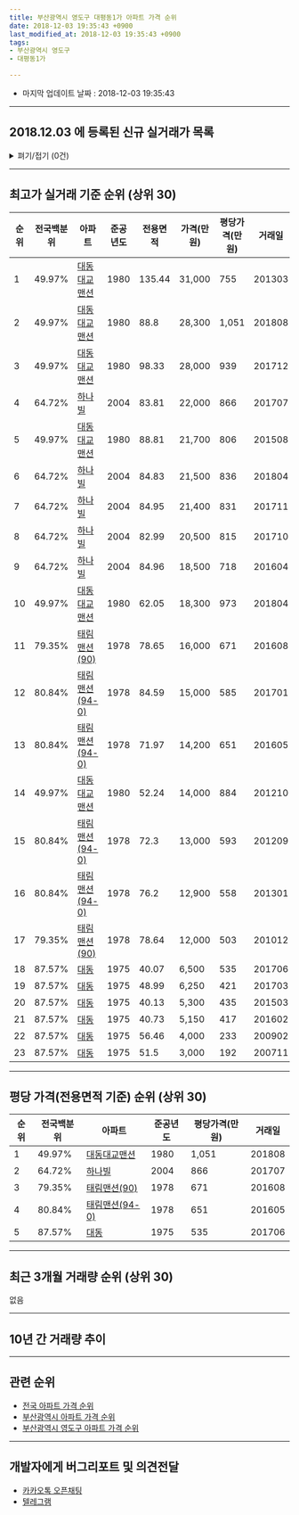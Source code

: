 ```yaml
---
title: 부산광역시 영도구 대평동1가 아파트 가격 순위
date: 2018-12-03 19:35:43 +0900
last_modified_at: 2018-12-03 19:35:43 +0900
tags:
- 부산광역시 영도구
- 대평동1가

---
```


* 마지막 업데이트 날짜 : 2018-12-03 19:35:43

---

## 2018.12.03 에 등록된 신규 실거래가 목록

<details>
<summary>펴기/접기 (0건)</summary>
<div markdown="1">

|아파트|전국백분위|준공년도|전용면적|가격(만원)|평당가격(만원)|거래일|
|---|---|---|---|---|---|---|
|없음|||||||


</div>
</details>

---

## 최고가 실거래 기준 순위 (상위 30)


|순위|전국백분위|아파트|준공년도|전용면적|가격(만원)|평당가격(만원)|거래일|
|---|---|---|---|---|---|---|---|
|1|49.97%|[대동대교맨션](https://search.naver.com/search.naver?query=%EB%B6%80%EC%82%B0%EA%B4%91%EC%97%AD%EC%8B%9C+%EC%98%81%EB%8F%84%EA%B5%AC+%EB%8C%80%ED%8F%89%EB%8F%991%EA%B0%80+%EB%8C%80%EB%8F%99%EB%8C%80%EA%B5%90%EB%A7%A8%EC%85%98)|1980|135.44|31,000|755|201303|
|2|49.97%|[대동대교맨션](https://search.naver.com/search.naver?query=%EB%B6%80%EC%82%B0%EA%B4%91%EC%97%AD%EC%8B%9C+%EC%98%81%EB%8F%84%EA%B5%AC+%EB%8C%80%ED%8F%89%EB%8F%991%EA%B0%80+%EB%8C%80%EB%8F%99%EB%8C%80%EA%B5%90%EB%A7%A8%EC%85%98)|1980|88.8|28,300|1,051|201808|
|3|49.97%|[대동대교맨션](https://search.naver.com/search.naver?query=%EB%B6%80%EC%82%B0%EA%B4%91%EC%97%AD%EC%8B%9C+%EC%98%81%EB%8F%84%EA%B5%AC+%EB%8C%80%ED%8F%89%EB%8F%991%EA%B0%80+%EB%8C%80%EB%8F%99%EB%8C%80%EA%B5%90%EB%A7%A8%EC%85%98)|1980|98.33|28,000|939|201712|
|4|64.72%|[하나빌](https://search.naver.com/search.naver?query=%EB%B6%80%EC%82%B0%EA%B4%91%EC%97%AD%EC%8B%9C+%EC%98%81%EB%8F%84%EA%B5%AC+%EB%8C%80%ED%8F%89%EB%8F%991%EA%B0%80+%ED%95%98%EB%82%98%EB%B9%8C)|2004|83.81|22,000|866|201707|
|5|49.97%|[대동대교맨션](https://search.naver.com/search.naver?query=%EB%B6%80%EC%82%B0%EA%B4%91%EC%97%AD%EC%8B%9C+%EC%98%81%EB%8F%84%EA%B5%AC+%EB%8C%80%ED%8F%89%EB%8F%991%EA%B0%80+%EB%8C%80%EB%8F%99%EB%8C%80%EA%B5%90%EB%A7%A8%EC%85%98)|1980|88.81|21,700|806|201508|
|6|64.72%|[하나빌](https://search.naver.com/search.naver?query=%EB%B6%80%EC%82%B0%EA%B4%91%EC%97%AD%EC%8B%9C+%EC%98%81%EB%8F%84%EA%B5%AC+%EB%8C%80%ED%8F%89%EB%8F%991%EA%B0%80+%ED%95%98%EB%82%98%EB%B9%8C)|2004|84.83|21,500|836|201804|
|7|64.72%|[하나빌](https://search.naver.com/search.naver?query=%EB%B6%80%EC%82%B0%EA%B4%91%EC%97%AD%EC%8B%9C+%EC%98%81%EB%8F%84%EA%B5%AC+%EB%8C%80%ED%8F%89%EB%8F%991%EA%B0%80+%ED%95%98%EB%82%98%EB%B9%8C)|2004|84.95|21,400|831|201711|
|8|64.72%|[하나빌](https://search.naver.com/search.naver?query=%EB%B6%80%EC%82%B0%EA%B4%91%EC%97%AD%EC%8B%9C+%EC%98%81%EB%8F%84%EA%B5%AC+%EB%8C%80%ED%8F%89%EB%8F%991%EA%B0%80+%ED%95%98%EB%82%98%EB%B9%8C)|2004|82.99|20,500|815|201710|
|9|64.72%|[하나빌](https://search.naver.com/search.naver?query=%EB%B6%80%EC%82%B0%EA%B4%91%EC%97%AD%EC%8B%9C+%EC%98%81%EB%8F%84%EA%B5%AC+%EB%8C%80%ED%8F%89%EB%8F%991%EA%B0%80+%ED%95%98%EB%82%98%EB%B9%8C)|2004|84.96|18,500|718|201604|
|10|49.97%|[대동대교맨션](https://search.naver.com/search.naver?query=%EB%B6%80%EC%82%B0%EA%B4%91%EC%97%AD%EC%8B%9C+%EC%98%81%EB%8F%84%EA%B5%AC+%EB%8C%80%ED%8F%89%EB%8F%991%EA%B0%80+%EB%8C%80%EB%8F%99%EB%8C%80%EA%B5%90%EB%A7%A8%EC%85%98)|1980|62.05|18,300|973|201804|
|11|79.35%|[태림맨션(90)](https://search.naver.com/search.naver?query=%EB%B6%80%EC%82%B0%EA%B4%91%EC%97%AD%EC%8B%9C+%EC%98%81%EB%8F%84%EA%B5%AC+%EB%8C%80%ED%8F%89%EB%8F%991%EA%B0%80+%ED%83%9C%EB%A6%BC%EB%A7%A8%EC%85%98%2890%29)|1978|78.65|16,000|671|201608|
|12|80.84%|[태림맨션(94-0)](https://search.naver.com/search.naver?query=%EB%B6%80%EC%82%B0%EA%B4%91%EC%97%AD%EC%8B%9C+%EC%98%81%EB%8F%84%EA%B5%AC+%EB%8C%80%ED%8F%89%EB%8F%991%EA%B0%80+%ED%83%9C%EB%A6%BC%EB%A7%A8%EC%85%98%2894-0%29)|1978|84.59|15,000|585|201701|
|13|80.84%|[태림맨션(94-0)](https://search.naver.com/search.naver?query=%EB%B6%80%EC%82%B0%EA%B4%91%EC%97%AD%EC%8B%9C+%EC%98%81%EB%8F%84%EA%B5%AC+%EB%8C%80%ED%8F%89%EB%8F%991%EA%B0%80+%ED%83%9C%EB%A6%BC%EB%A7%A8%EC%85%98%2894-0%29)|1978|71.97|14,200|651|201605|
|14|49.97%|[대동대교맨션](https://search.naver.com/search.naver?query=%EB%B6%80%EC%82%B0%EA%B4%91%EC%97%AD%EC%8B%9C+%EC%98%81%EB%8F%84%EA%B5%AC+%EB%8C%80%ED%8F%89%EB%8F%991%EA%B0%80+%EB%8C%80%EB%8F%99%EB%8C%80%EA%B5%90%EB%A7%A8%EC%85%98)|1980|52.24|14,000|884|201210|
|15|80.84%|[태림맨션(94-0)](https://search.naver.com/search.naver?query=%EB%B6%80%EC%82%B0%EA%B4%91%EC%97%AD%EC%8B%9C+%EC%98%81%EB%8F%84%EA%B5%AC+%EB%8C%80%ED%8F%89%EB%8F%991%EA%B0%80+%ED%83%9C%EB%A6%BC%EB%A7%A8%EC%85%98%2894-0%29)|1978|72.3|13,000|593|201209|
|16|80.84%|[태림맨션(94-0)](https://search.naver.com/search.naver?query=%EB%B6%80%EC%82%B0%EA%B4%91%EC%97%AD%EC%8B%9C+%EC%98%81%EB%8F%84%EA%B5%AC+%EB%8C%80%ED%8F%89%EB%8F%991%EA%B0%80+%ED%83%9C%EB%A6%BC%EB%A7%A8%EC%85%98%2894-0%29)|1978|76.2|12,900|558|201301|
|17|79.35%|[태림맨션(90)](https://search.naver.com/search.naver?query=%EB%B6%80%EC%82%B0%EA%B4%91%EC%97%AD%EC%8B%9C+%EC%98%81%EB%8F%84%EA%B5%AC+%EB%8C%80%ED%8F%89%EB%8F%991%EA%B0%80+%ED%83%9C%EB%A6%BC%EB%A7%A8%EC%85%98%2890%29)|1978|78.64|12,000|503|201012|
|18|87.57%|[대동](https://search.naver.com/search.naver?query=%EB%B6%80%EC%82%B0%EA%B4%91%EC%97%AD%EC%8B%9C+%EC%98%81%EB%8F%84%EA%B5%AC+%EB%8C%80%ED%8F%89%EB%8F%991%EA%B0%80+%EB%8C%80%EB%8F%99)|1975|40.07|6,500|535|201706|
|19|87.57%|[대동](https://search.naver.com/search.naver?query=%EB%B6%80%EC%82%B0%EA%B4%91%EC%97%AD%EC%8B%9C+%EC%98%81%EB%8F%84%EA%B5%AC+%EB%8C%80%ED%8F%89%EB%8F%991%EA%B0%80+%EB%8C%80%EB%8F%99)|1975|48.99|6,250|421|201703|
|20|87.57%|[대동](https://search.naver.com/search.naver?query=%EB%B6%80%EC%82%B0%EA%B4%91%EC%97%AD%EC%8B%9C+%EC%98%81%EB%8F%84%EA%B5%AC+%EB%8C%80%ED%8F%89%EB%8F%991%EA%B0%80+%EB%8C%80%EB%8F%99)|1975|40.13|5,300|435|201503|
|21|87.57%|[대동](https://search.naver.com/search.naver?query=%EB%B6%80%EC%82%B0%EA%B4%91%EC%97%AD%EC%8B%9C+%EC%98%81%EB%8F%84%EA%B5%AC+%EB%8C%80%ED%8F%89%EB%8F%991%EA%B0%80+%EB%8C%80%EB%8F%99)|1975|40.73|5,150|417|201602|
|22|87.57%|[대동](https://search.naver.com/search.naver?query=%EB%B6%80%EC%82%B0%EA%B4%91%EC%97%AD%EC%8B%9C+%EC%98%81%EB%8F%84%EA%B5%AC+%EB%8C%80%ED%8F%89%EB%8F%991%EA%B0%80+%EB%8C%80%EB%8F%99)|1975|56.46|4,000|233|200902|
|23|87.57%|[대동](https://search.naver.com/search.naver?query=%EB%B6%80%EC%82%B0%EA%B4%91%EC%97%AD%EC%8B%9C+%EC%98%81%EB%8F%84%EA%B5%AC+%EB%8C%80%ED%8F%89%EB%8F%991%EA%B0%80+%EB%8C%80%EB%8F%99)|1975|51.5|3,000|192|200711|


---

## 평당 가격(전용면적 기준) 순위 (상위 30)


|순위|전국백분위|아파트|준공년도|평당가격(만원)|거래일|
|---|---|---|---|---|---|
|1|49.97%|[대동대교맨션](https://search.naver.com/search.naver?query=%EB%B6%80%EC%82%B0%EA%B4%91%EC%97%AD%EC%8B%9C+%EC%98%81%EB%8F%84%EA%B5%AC+%EB%8C%80%ED%8F%89%EB%8F%991%EA%B0%80+%EB%8C%80%EB%8F%99%EB%8C%80%EA%B5%90%EB%A7%A8%EC%85%98)|1980|1,051|201808|
|2|64.72%|[하나빌](https://search.naver.com/search.naver?query=%EB%B6%80%EC%82%B0%EA%B4%91%EC%97%AD%EC%8B%9C+%EC%98%81%EB%8F%84%EA%B5%AC+%EB%8C%80%ED%8F%89%EB%8F%991%EA%B0%80+%ED%95%98%EB%82%98%EB%B9%8C)|2004|866|201707|
|3|79.35%|[태림맨션(90)](https://search.naver.com/search.naver?query=%EB%B6%80%EC%82%B0%EA%B4%91%EC%97%AD%EC%8B%9C+%EC%98%81%EB%8F%84%EA%B5%AC+%EB%8C%80%ED%8F%89%EB%8F%991%EA%B0%80+%ED%83%9C%EB%A6%BC%EB%A7%A8%EC%85%98%2890%29)|1978|671|201608|
|4|80.84%|[태림맨션(94-0)](https://search.naver.com/search.naver?query=%EB%B6%80%EC%82%B0%EA%B4%91%EC%97%AD%EC%8B%9C+%EC%98%81%EB%8F%84%EA%B5%AC+%EB%8C%80%ED%8F%89%EB%8F%991%EA%B0%80+%ED%83%9C%EB%A6%BC%EB%A7%A8%EC%85%98%2894-0%29)|1978|651|201605|
|5|87.57%|[대동](https://search.naver.com/search.naver?query=%EB%B6%80%EC%82%B0%EA%B4%91%EC%97%AD%EC%8B%9C+%EC%98%81%EB%8F%84%EA%B5%AC+%EB%8C%80%ED%8F%89%EB%8F%991%EA%B0%80+%EB%8C%80%EB%8F%99)|1975|535|201706|


---

## 최근 3개월 거래량 순위 (상위 30)

없음

---

## 10년 간 거래량 추이


<div style="width:100%;">
    <canvas id="deal_progress" height="250"></canvas>
</div>

<script>
new Chart(document.getElementById("deal_progress"), {
    type: 'line',
    data: {
        labels: ['200812','200901','200902','200903','200904','200905','200906','200907','200908','200909','200910','200911','200912','201001','201002','201003','201004','201005','201006','201007','201008','201009','201010','201011','201012','201101','201102','201103','201104','201105','201106','201107','201108','201109','201110','201111','201112','201201','201202','201203','201204','201205','201206','201207','201208','201209','201210','201211','201212','201301','201302','201303','201304','201305','201306','201307','201308','201309','201310','201311','201312','201401','201402','201403','201404','201405','201406','201407','201408','201409','201410','201411','201412','201501','201502','201503','201504','201505','201506','201507','201508','201509','201510','201511','201512','201601','201602','201603','201604','201605','201606','201607','201608','201609','201610','201611','201612','201701','201702','201703','201704','201705','201706','201707','201708','201709','201710','201711','201712','201801','201802','201803','201804','201805','201806','201807','201808','201809','201810','201811','201812'],
        datasets: [{
            label: '실거래 수',
            pointRadius: 1,
            data: [2, 0, 4, 1, 3, 2, 3, 3, 1, 1, 3, 10, 0, 0, 3, 1, 0, 1, 1, 1, 1, 1, 2, 5, 6, 5, 3, 10, 4, 3, 1, 4, 2, 1, 3, 3, 2, 0, 2, 1, 1, 3, 1, 3, 1, 1, 3, 1, 1, 6, 3, 3, 4, 1, 2, 2, 0, 2, 1, 2, 4, 1, 2, 4, 1, 3, 3, 1, 1, 6, 2, 4, 4, 4, 2, 4, 3, 3, 6, 2, 2, 3, 4, 1, 4, 0, 2, 2, 3, 10, 7, 2, 3, 1, 3, 3, 4, 4, 3, 3, 5, 4, 3, 3, 4, 6, 3, 5, 8, 2, 1, 2, 4, 1, 3, 1, 1, 0, 0, 0, 0],
            borderColor: "rgba(255, 201, 14, 1)",
            backgroundColor: "rgba(255, 201, 14, 0.5)",
            fill: true,
        }]
    },
    options: {
        responsive: true,
        title: {
            display: true,
            text: '10년간 거래량 추이'
        },
        tooltips: {
            mode: 'index',
            intersect: false,
        },
        hover: {
            mode: 'nearest',
            intersect: true
        },
        scales: {
            xAxes: [{
                display: true,
                scaleLabel: {
                    display: true,
                    labelString: '년/월'
                }
            }],
            yAxes: [{
                display: true,
                ticks: {
                    suggestedMin: 0,
                },
                scaleLabel: {
                    display: true,
                    labelString: '실거래 수'
                }
            }]
        }
    }
});

</script>


---

## 관련 순위

- [전국 아파트 가격 순위](https://inasie.github.io/apt-ranking/전국)
- [부산광역시 아파트 가격 순위](https://inasie.github.io/apt-ranking/부산광역시)
- [부산광역시 영도구 아파트 가격 순위](https://inasie.github.io/apt-ranking/부산광역시-영도구)


---

## 개발자에게 버그리포트 및 의견전달

- [카카오톡 오픈채팅](https://open.kakao.com/o/gLJUAP4)
- [텔레그램](https://t.me/inasie)

